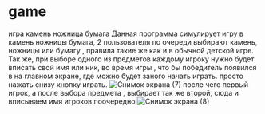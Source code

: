 
# game
игра камень ножница бумага
Данная программа симулирует игру в камень ножницы бумага, 2 пользователя по очереди выбирают камень, ножницы или бумагу , правила такие же как и в обычной детской игре.
Так же, при выборе одного из предметов каждому игроку нужно будет вписать свой имя или ник, во время игры , что бы победитель появился в на главном экране, где можно будет заного начать играть. 
просто нажать снизу кнопку играть.
![Снимок экрана (7)](https://user-images.githubusercontent.com/84218777/119104134-936e4b00-ba24-11eb-97c5-0af4ed936741.png)
после чего первый игрок, а после выбора предмета , выбирает так же второй, сюда и вписываем имя игроков поочередно
![Снимок экрана (8)](https://user-images.githubusercontent.com/84218777/119104245-b862be00-ba24-11eb-83ef-16135890ebc0.png)
